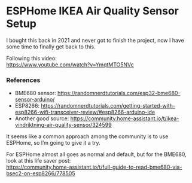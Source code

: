 # ESPHome IKEA Air Quality Sensor Setup

I bought this back in 2021 and never got to finish the project, now I have some time to finally get back to this.

Following this video:  
https://www.youtube.com/watch?v=YmqtMTO5NVc

### References
- BME680 sensor: https://randomnerdtutorials.com/esp32-bme680-sensor-arduino/  
- ESP8266: https://randomnerdtutorials.com/getting-started-with-esp8266-wifi-transceiver-review/#esp8266-arduino-ide  
- Another good source: https://community.home-assistant.io/t/ikea-vindriktning-air-quality-sensor/324599  

It seems like a common approach among the community is to use ESPHome, so I’m going to give it a try.

For ESPHome almost all goes as normal and default, but for the BME680, look at this life saver post:  
https://community.home-assistant.io/t/full-guide-to-read-bme680-via-bsec2-on-esp8266/778505

